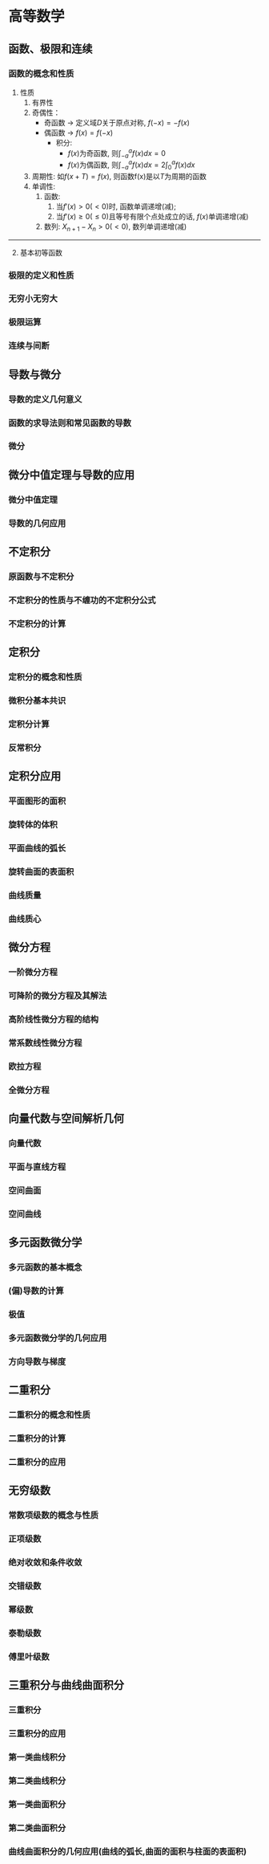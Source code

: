 # 高等数学

## 函数、极限和连续
### 函数的概念和性质
1. 性质
   1. 有界性
   2. 奇偶性：
      - 奇函数 -> 定义域$D$关于原点对称, $f(-x)=-f(x)$
      - 偶函数 -> $f(x)=f(-x)$
        - 积分:
          - $f(x)$为奇函数, 则$\int_{-a}^a f(x)dx=0$
          - $f(x)$为偶函数, 则$\int_{-a}^a f(x)dx=2\int_0^af(x)dx$
   3. 周期性: 如$f(x+T)=f(x)$, 则函数f(x)是以$T$为周期的函数
   4. 单调性:
      1. 函数: 
         1. 当$f'(x) > 0 (<0)$时, 函数单调递增(减); 
         2. 当$f'(x) \geq 0 (\leq 0)$且等号有限个点处成立的话, $f(x)$单调递增(减)
      2. 数列: $X_{n+1}-X_n>0(<0)$, 数列单调递增(减)
--- 

2. 基本初等函数


### 极限的定义和性质


### 无穷小无穷大


### 极限运算

### 连续与间断


## 导数与微分

### 导数的定义几何意义

### 函数的求导法则和常见函数的导数

### 微分

## 微分中值定理与导数的应用

### 微分中值定理

### 导数的几何应用

## 不定积分

### 原函数与不定积分


### 不定积分的性质与不缠功的不定积分公式


### 不定积分的计算


## 定积分

### 定积分的概念和性质


### 微积分基本共识


### 定积分计算


### 反常积分


## 定积分应用

### 平面图形的面积


### 旋转体的体积


### 平面曲线的弧长


### 旋转曲面的表面积


### 曲线质量


### 曲线质心

## 微分方程
### 一阶微分方程

### 可降阶的微分方程及其解法


### 高阶线性微分方程的结构


### 常系数线性微分方程


### 欧拉方程


### 全微分方程


## 向量代数与空间解析几何
### 向量代数


### 平面与直线方程


### 空间曲面


### 空间曲线


## 多元函数微分学
### 多元函数的基本概念


### (偏)导数的计算


### 极值

### 多元函数微分学的几何应用

### 方向导数与梯度

## 二重积分
### 二重积分的概念和性质


### 二重积分的计算


### 二重积分的应用

## 无穷级数
### 常数项级数的概念与性质


### 正项级数

### 绝对收敛和条件收敛

### 交错级数

### 幂级数

### 泰勒级数

### 傅里叶级数

## 三重积分与曲线曲面积分
### 三重积分

### 三重积分的应用

### 第一类曲线积分

### 第二类曲线积分

### 第一类曲面积分

### 第二类曲面积分

### 曲线曲面积分的几何应用(曲线的弧长,曲面的面积与柱面的表面积)


